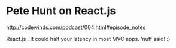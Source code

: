 # Pete Hunt on React.js


<http://codewinds.com/podcast/004.html#episode_notes>

React.js . It could half your latency in most MVC apps. ‘nuff said! :)

